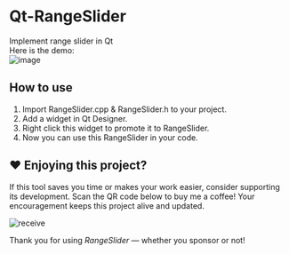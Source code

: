 # Qt-RangeSlider
Implement range slider in Qt<br>
Here is the demo:<br>
![image](https://github.com/nasafix-nasser/Qt-RangeSlider/blob/multi-type-slider/demo.gif)<br>
## How to use
1. Import RangeSlider.cpp & RangeSlider.h to your project.
2. Add a widget in Qt Designer.
3. Right click this widget to promote it to RangeSlider.
4. Now you can use this RangeSlider in your code.
## ❤ Enjoying this project?
If this tool saves you time or makes your work easier, consider supporting its development. Scan the QR code below to buy me a coffee! Your encouragement keeps this project alive and updated.

![receive](https://github.com/user-attachments/assets/0b1acfe9-c72a-4456-9c36-a41b6c213fe3)

Thank you for using *RangeSlider* — whether you sponsor or not!
